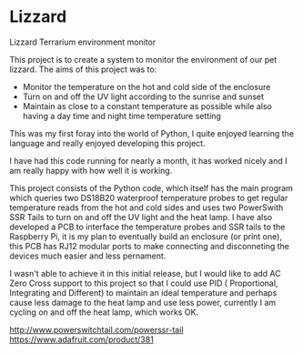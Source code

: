 # Lizzard
Lizzard Terrarium environment monitor

This project is to create a system to monitor the environment of our pet lizzard.  The aims of this project was to:

* Monitor the temperature on the hot and cold side of the enclosure
* Turn on and off the UV light according to the sunrise and sunset
* Maintain as close to a constant temperature as possible while also having a day time and night time temperature setting

This was my first foray into the world of Python, I quite enjoyed learning the language and really enjoyed developing this project.

I have had this code running for nearly a month, it has worked nicely and I am really happy with how well it is working.

This project consists of the Python code, which itself has the main program which queries two DS18B20 waterproof temperature probes to get regular temperature reads from the hot and cold sides and uses two PowerSwith SSR Tails to turn on and off the UV light and the heat lamp.
I have also developed a PCB to interface the temperature probes and SSR tails to the Raspberry Pi, it is my plan to eventually build an enclosure (or print one), this PCB has RJ12 modular ports to make connecting and disconneting the devices much easier and less pernament.

I wasn't able to achieve it in this initial release, but I would like to add AC Zero Cross support to this project so that I could use PID ( Proportional, Integrating and Different) to maintain an ideal temperature and perhaps cause less damage to the heat lamp and use less power, currently I am cycling on and off the heat lamp, which works OK.



http://www.powerswitchtail.com/powerssr-tail
https://www.adafruit.com/product/381
